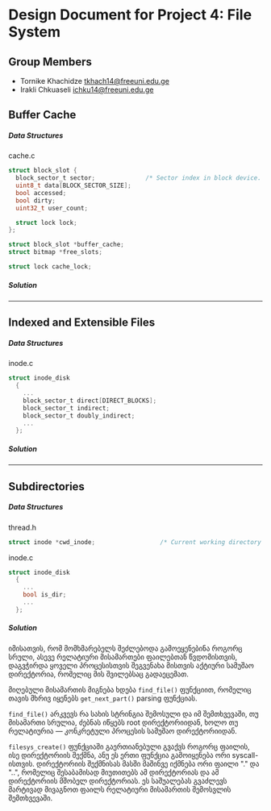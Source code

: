 Design Document for Project 4: File System
==========================================

## Group Members

* Tornike Khachidze <tkhach14@freeuni.edu.ge>
* Irakli Chkuaseli <ichku14@freeuni.edu.ge>

## Buffer Cache

##### Data Structures

cache.c
```c
struct block_slot {
  block_sector_t sector;              /* Sector index in block device. */
  uint8_t data[BLOCK_SECTOR_SIZE];
  bool accessed;
  bool dirty;
  uint32_t user_count;

  struct lock lock;
};

struct block_slot *buffer_cache;
struct bitmap *free_slots;

struct lock cache_lock;
```

##### Solution



---

## Indexed and Extensible Files

##### Data Structures

inode.c
```c
struct inode_disk
  {
    ...
    block_sector_t direct[DIRECT_BLOCKS];
    block_sector_t indirect;
    block_sector_t doubly_indirect;
    ...
  };
```

##### Solution

---

## Subdirectories

##### Data Structures

thread.h
```c
struct inode *cwd_inode;                  /* Current working directory inode. */
```

inode.c
```c
struct inode_disk
  {
    ...
    bool is_dir;
    ...
  };
```

##### Solution

იმისათვის, რომ მომხმარებელს შეძლებოდა გამოეყენებინა როგორც სრული, ასევე რელატიური მისამართები ფაილებთან წვდომისთვის, დაგვჭირდა ყოველი პროცესისთვის შეგვენახა მისთვის აქტიური სამუშაო დირექტორია, რომელიც მის შვილებსაც გადაეცემათ. 

მიღებული მისამართის მიგნება ხდება `find_file()` ფუნქციით, რომელიც თავის მხრივ იყენებს `get_next_part()` parsing ფუნქციას. 

`find_file()` არკვევს რა სახის სტრინგია შემოსული და იმ შემთხვევაში, თუ მისამართი სრულია, ძებნას იწყებს root დირექტორიიდან, ხოლო თუ რელატიურია — კონკრეტული პროცესის სამუშაო დირექტორიიდან. 

`filesys_create()` ფუნქციაში გაერთიანებული გვაქვს როგორც ფაილის, ისე დირექტორიის შექმნა, ანუ ეს ერთი ფუნქცია გამოიყენება ორი syscall-ისთვის. დირექტორიის შექმნისას მასში მაშინვე იქმნება ორი ფაილი "." და "..", რომელიც შესაბამისად მიუთითებს ამ დირექტორიას და ამ დირექტორიის მშობელ დირექტორიას. ეს საშუალებას გვაძლევს მარტივად მივაგნოთ ფაილს რელატიური მისამართის შემოსვლის შემთხვევაში.
